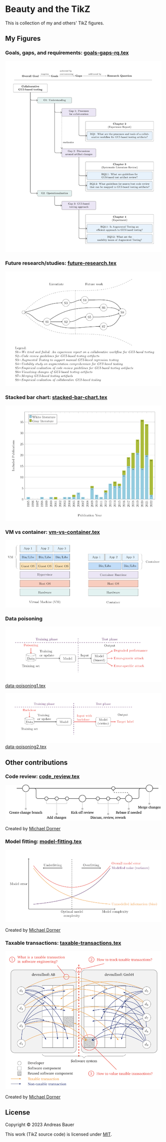 # Beauty and the TikZ

This is collection of my and others' TikZ figures.

## My Figures

### Goals, gaps, and requirements: [goals-gaps-rq.tex](./goals-gaps-rq.tex)

![goals,gaps](./goals-gaps-rq.png)

### Future research/studies: [future-research.tex](./future-research.tex)

![future research](./future-research.png)

### Stacked bar chart: [stacked-bar-chart.tex](./stacked-bar-chart.tex)

![stacked bar chart](./stacked-bar-chart.png)

### VM vs container: [vm-vs-container.tex](./vm-vs-container.tex)

![vm vs container](./vm-vs-container.png)

### Data poisoning

![data poisoning](./data-poisoning1.png)
[data-poisoning1.tex](./data-poisoning1.tex)

![data poisoning](./data-poisoning2.png)
[data-poisoning2.tex](./data-poisoning2.tex)

## Other contributions

### Code review: [code_review.tex](https://gist.github.com/michaeldorner/ebc6a07ad83ff819d692858f593e0d11)

![code review](./code-review.png)

Created by [Michael Dorner](https://github.com/michaeldorner)

### Model fitting: [model-fitting.tex](./model-fitting.tex)

![model fitting](./model-fitting.png)

Created by [Michael Dorner](https://github.com/michaeldorner)

### Taxable transactions: [taxable-transactions.tex](./taxable-transactions.tex)

![taxable transactions](./taxable-transactions.png)

Created by [Michael Dorner](https://github.com/michaeldorner)

## License

Copyright © 2023 Andreas Bauer

This work (TikZ source code) is licensed under  [MIT](./LICENSE).

